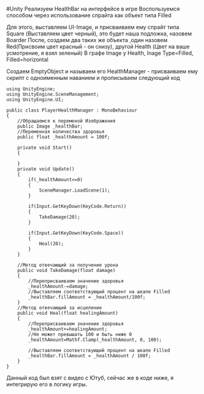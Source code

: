 #Unity 
Реализуем HealthBar на интерфейсе в игре 
Воспользуемся способом через использование спрайта как объект типа Filled

Для этого, выставляем UI-Image, и присваиваем ему спрайт типа Square (Выставляем цвет черный), это будет наша подложка, назовем Boarder
После, создаем два таких же объекта ,один назовем Red(Присвоим цвет красный - он снизу), другой Health (Цвет на ваше усмотрение, я взял зеленый)
В графе Image у Health, Inage Type=Filled, Filled=horizontal

Создаем EmptyObject и называем его HealthManager - присваиваем ему скрипт с одноименным наванием и прописываем следующий код 
```
using UnityEngine;
using UnityEngine.SceneManagement;
using UnityEngine.UI;

public class PlayerHealthManager : MonoBehaviour
{
    //Обращаемся к переменой Изображения
    public Image _healthBar;
    //Переменная количества здоровья
    public float _healthAmount = 100f;

    private void Start()
    {
        
    }
    private void Update()
    {
        if(_healthAmount<=0)
        {
            SceneManager.LoadScene(1);
        }

        if(Input.GetKeyDown(KeyCode.Return))
        {
            TakeDamage(20);
        }

        if(Input.GetKeyDown(KeyCode.Space))
        {
            Heal(20);
        }
    }

    //Метод отвечающий за получение урона
    public void TakeDamage(float damage)
    {
        //Переприсваиваем значение здоровья
        _healthAmount-=damage;
        //Выставляем соответствующий процент на шкале Filled
        _healthBar.fillAmount = _healthAmount/100f;
    }
    //Метод отвечающий за исцеление
    public void Heal(float healingAmount)
    {
        //Переприсваиваем значение здоровья
        _healthAmount+=healingAmount;
        //Не может превышать 100 и быть ниже 0
        _healthAmount=Mathf.Clamp(_healthAmount, 0, 100);

        //Выставляем соответствующий процент на шкале Filled
        _healthBar.fillAmount = _healthAmount / 100f;
    }
}
```
Данный код был взят с видео с Ютуб, сейчас же в коде ниже, я интегрирую его в логику игры. 

```

```